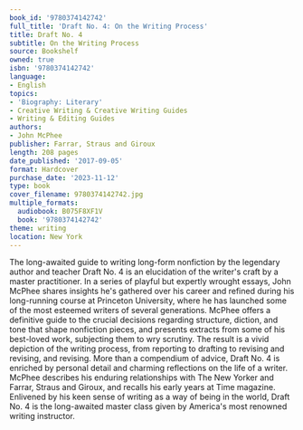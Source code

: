```yaml
---
book_id: '9780374142742'
full_title: 'Draft No. 4: On the Writing Process'
title: Draft No. 4
subtitle: On the Writing Process
source: Bookshelf
owned: true
isbn: '9780374142742'
language:
- English
topics:
- 'Biography: Literary'
- Creative Writing & Creative Writing Guides
- Writing & Editing Guides
authors:
- John McPhee
publisher: Farrar, Straus and Giroux
length: 208 pages
date_published: '2017-09-05'
format: Hardcover
purchase_date: '2023-11-12'
type: book
cover_filename: 9780374142742.jpg
multiple_formats:
  audiobook: B075F8XF1V
  book: '9780374142742'
theme: writing
location: New York
---
```

The long-awaited guide to writing long-form nonfiction by the legendary author and teacher
Draft No. 4 is an elucidation of the writer's craft by a master practitioner. In a series of playful but expertly wrought essays, John McPhee shares insights he's gathered over his career and refined during his long-running course at Princeton University, where he has launched some of the most esteemed writers of several generations. McPhee offers a definitive guide to the crucial decisions regarding structure, diction, and tone that shape nonfiction pieces, and presents extracts from some of his best-loved work, subjecting them to wry scrutiny. The result is a vivid depiction of the writing process, from reporting to drafting to revising and revising, and revising.
More than a compendium of advice, Draft No. 4 is enriched by personal detail and charming reflections on the life of a writer. McPhee describes his enduring relationships with The New Yorker and Farrar, Straus and Giroux, and recalls his early years at Time magazine. Enlivened by his keen sense of writing as a way of being in the world, Draft No. 4 is the long-awaited master class given by America's most renowned writing instructor.
